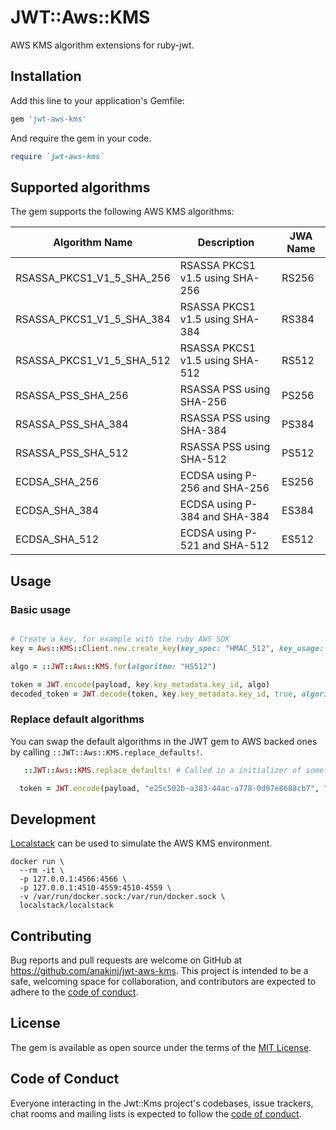 # JWT::Aws::KMS

AWS KMS algorithm extensions for ruby-jwt.

## Installation

Add this line to your application's Gemfile:

```ruby
gem 'jwt-aws-kms'
```

And require the gem in your code.

```ruby
require `jwt-aws-kms`
```
## Supported algorithms

The gem supports the following AWS KMS algorithms:

| Algorithm Name | Description                                      | JWA Name |
|----------------|--------------------------------------------------|-------------------------|
| RSASSA_PKCS1_V1_5_SHA_256 | RSASSA PKCS1 v1.5 using SHA-256       | RS256                   |
| RSASSA_PKCS1_V1_5_SHA_384 | RSASSA PKCS1 v1.5 using SHA-384       | RS384                   |
| RSASSA_PKCS1_V1_5_SHA_512 | RSASSA PKCS1 v1.5 using SHA-512       | RS512                   |
| RSASSA_PSS_SHA_256 | RSASSA PSS using SHA-256                     | PS256                   |
| RSASSA_PSS_SHA_384 | RSASSA PSS using SHA-384                     | PS384                   |
| RSASSA_PSS_SHA_512 | RSASSA PSS using SHA-512                     | PS512                   |
| ECDSA_SHA_256 | ECDSA using P-256 and SHA-256                     | ES256                   |
| ECDSA_SHA_384 | ECDSA using P-384 and SHA-384                     | ES384                   |
| ECDSA_SHA_512 | ECDSA using P-521 and SHA-512                     | ES512                   |

## Usage

### Basic usage
```ruby

# Create a key, for example with the ruby AWS SDK
key = Aws::KMS::Client.new.create_key(key_spec: "HMAC_512", key_usage: "GENERATE_VERIFY_MAC")

algo = ::JWT::Aws::KMS.for(algorithm: "HS512")

token = JWT.encode(payload, key.key_metadata.key_id, algo)
decoded_token = JWT.decode(token, key.key_metadata.key_id, true, algorithm: algo)
```
### Replace default algorithms

You can swap the default algorithms in the JWT gem to AWS backed ones by calling `::JWT::Aws::KMS.replace_defaults!`.

```ruby
   ::JWT::Aws::KMS.replace_defaults! # Called in a initializer of some kind

  token = JWT.encode(payload, "e25c502b-a383-44ac-a778-0d97e8688cb7", "HS512") # Encode payload with KMS key e25c502b-a383-44ac-a778-0d97e8688cb7
```

## Development

[Localstack](https://www.localstack.cloud/) can be used to simulate the AWS KMS environment.

```
docker run \
  --rm -it \
  -p 127.0.0.1:4566:4566 \
  -p 127.0.0.1:4510-4559:4510-4559 \
  -v /var/run/docker.sock:/var/run/docker.sock \
  localstack/localstack
```

## Contributing

Bug reports and pull requests are welcome on GitHub at https://github.com/anakinj/jwt-aws-kms. This project is intended to be a safe, welcoming space for collaboration, and contributors are expected to adhere to the [code of conduct](https://github.com/anakinj/jwt-aws-kms/blob/main/CODE_OF_CONDUCT.md).

## License

The gem is available as open source under the terms of the [MIT License](https://opensource.org/licenses/MIT).

## Code of Conduct

Everyone interacting in the Jwt::Kms project's codebases, issue trackers, chat rooms and mailing lists is expected to follow the [code of conduct](https://github.com/anakinj/jwt-aws-kms/blob/main/CODE_OF_CONDUCT.md).
